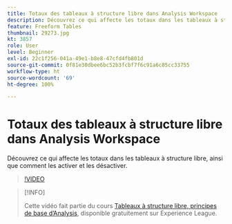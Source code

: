 ```yaml
---
title: Totaux des tableaux à structure libre dans Analysis Workspace
description: Découvrez ce qui affecte les totaux dans les tableaux à structure libre, ainsi que comment les activer et les désactiver.
feature: Freeform Tables
thumbnail: 29273.jpg
kt: 3857
role: User
level: Beginner
exl-id: 22c1f256-041a-49e1-b8e8-47cfd4fb801d
source-git-commit: 0f81e30dbee6bc52b3fcbf7f6c91a6c85cc33755
workflow-type: ht
source-wordcount: '69'
ht-degree: 100%

---
```


# Totaux des tableaux à structure libre dans Analysis Workspace

Découvrez ce qui affecte les totaux dans les tableaux à structure libre, ainsi que comment les activer et les désactiver.

>[!VIDEO](https://video.tv.adobe.com/v/29273/?quality=12&learn=on)

>[!INFO]
>
> Cette vidéo fait partie du cours [Tableaux à structure libre, principes de base d’Analysis](https://experienceleague.adobe.com/?recommended=Analytics-U-1-2020.3&amp;lang=fr), disponible gratuitement sur Experience League.
